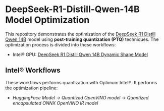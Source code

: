 # DeepSeek-R1-Distill-Qwen-14B Model Optimization

This repository demonstrates the optimization of the [DeepSeek R1 Distill Qwen 14B](https://huggingface.co/deepseek-ai/DeepSeek-R1-Distill-Qwen-14B) model using **post-training quantization (PTQ)** techniques. The optimization process is divided into these workflows:

- Intel® GPU: [DeepSeek R1 Distill Qwen 14B Dynamic Shape Model](./deepseek_ov_config.json)

## Intel® Workflows

These workflows performs quantization with Optimum Intel®. It performs the optimization pipeline:

- *HuggingFace Model -> Quantized OpenVINO model -> Quantized encapsulated ONNX OpenVINO IR model*
